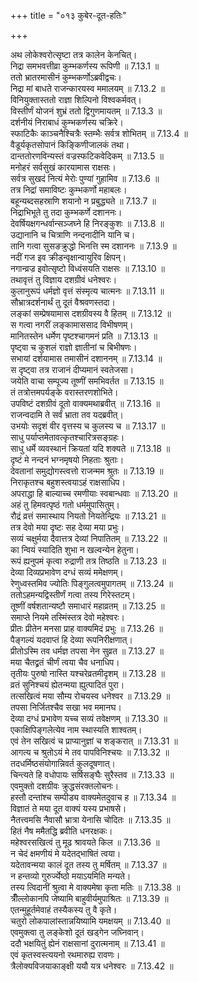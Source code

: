 +++
title = "०१३ कुबेर-दूत-हतिः"

+++


  
अथ लोकेश्वरोत्सृष्टा तत्र कालेन केनचित्।  
निद्रा समभवत्तीव्रा कुम्भकर्णस्य रूपिणी ॥ 7.13.1 ॥   
ततो भ्रातरमासीनं कुम्भकर्णोऽब्रवीद्वचः।  
निद्रा मां बाधते राजन्कारयस्व ममालयम् ॥ 7.13.2 ॥   
विनियुक्तास्ततो राज्ञा शिल्पिनो विश्वकर्मवत्।  
विस्तीर्णं योजनं शुभ्रं ततो द्विगुणमायतम् ॥ 7.13.3 ॥   
दर्शनीयं निराबाधं कुम्भकर्णस्य चक्रिरे।  
स्फाटिकैः काञ्चनैश्चित्रैः स्तम्भैः सर्वत्र शोभितम् ॥ 7.13.4 ॥   
वैडूर्यकृतसोपानं किङ्किणीजालकं तथा।  
दान्ततोरणविन्यस्तं वज्रस्फटिकवेदिकम् ॥ 7.13.5 ॥   
मनोहरं सर्वसुखं कारयामास राक्षसः।  
सर्वत्र सुखदं नित्यं मेरोः पुण्यां गुहामिव ॥ 7.13.6 ॥   
तत्र निद्रां समाविष्टः कुम्भकर्णो महाबलः।  
बहून्यब्दसहस्राणि शयानो न प्रबुद्ध्यते ॥ 7.13.7 ॥   
निद्राभिभूते तु तदा कुम्भकर्णे दशाननः।  
देवर्षियक्षगन्धर्वान्सञ्जघ्ने हि निरङ्कुशः ॥ 7.13.8 ॥   
उद्यानानि च चित्राणि नन्दनादीनि यानि च।  
तानि गत्वा सुसङक्रुद्धो भिनत्ति स्म दशाननः ॥ 7.13.9 ॥   
नदीं गज इव क्रीडन्वृक्षान्वायुरिव क्षिपन्।  
नगान्व्रज्र इवोत्सृष्टो विध्वंसयति राक्षसः ॥ 7.13.10 ॥   
तथावृत्तं तु विज्ञाय दशग्रीवं धनेश्वरः।  
कुलानुरूपं धर्मज्ञो वृत्तं संस्मृत्य चात्मनः ॥ 7.13.11 ॥   
सौभ्रात्रदर्शनार्थं तु दूतं वैश्रवणस्तदा।  
लङ्कां सम्प्रेषयामास दशग्रीवस्य वै हितम् ॥ 7.13.12 ॥   
स गत्वा नगरीं लङ्कामाससाद विभीषणम्।  
मानितस्तेन धर्मेण पृष्टश्चागमनं प्रति ॥ 7.13.13 ॥   
पृष्ट्वा च कुशलं राज्ञो ज्ञातीनां च बिभीषणः।  
सभायां दर्शयामास तमासीनं दशाननम् ॥ 7.13.14 ॥   
स दृष्ट्वा तत्र राजानं दीप्यमानं स्वतेजसा।  
जयेति वाचा सम्पूज्य तूष्णीं समभिवर्तत ॥ 7.13.15 ॥   
तं तत्रोत्तमपर्यङ्के वरास्तरणशोभिते।  
उपविष्टं दशग्रीवं दूतो वाक्यमथाब्रवीत् ॥ 7.13.16 ॥   
राजन्वदामि ते सर्वं भ्राता तव यदब्रवीत्।  
उभयोः सदृशं वीर वृत्तस्य च कुलस्य च ॥ 7.13.17 ॥   
साधु पर्याप्तमेतावत्कृतश्चारित्रसङ्ग्रहः।  
साधु धर्मे व्यवस्थानं क्रियतां यदि शक्यते ॥ 7.13.18 ॥   
दृष्टं मे नन्दनं भग्नमृषयो निहताः श्रुताः।  
देवतानां समुद्योगस्त्वत्तो राजन्मम श्रुतः ॥ 7.13.19 ॥   
निराकृतश्च बहुशस्त्वयाऽहं राक्षसाधिप।  
अपराद्धा हि बाल्याच्च रमणीयाः स्वबान्धवाः ॥ 7.13.20 ॥   
अहं तु हिमवत्पृष्ठं गतो धर्ममुपासितुम्।  
रौद्रं व्रत्तं समास्थाय नियतो नियतेन्द्रियः ॥ 7.13.21 ॥   
तत्र देवो मया दृष्टः सह देव्या मया प्रभुः।  
सव्यं चक्षुर्मया दैवात्तत्र देव्यां निपातितम् ॥ 7.13.22 ॥   
का न्वियं स्यादिति शुभा न खल्वन्येन हेतुना।  
रूपं ह्यनुपमं कृत्वा रुद्राणी तत्र तिष्ठति ॥ 7.13.23 ॥   
देव्या दिव्यप्रभावेण दग्धं सव्यं ममेक्षणम्।  
रेणुध्वस्तमिव ज्योतिः पिङ्गुलत्वमुपागतम् ॥ 7.13.24 ॥   
ततोऽहमन्यद्विस्तीर्णं गत्वा तस्य गिरेस्तटम्।  
तूष्णीं वर्षशतान्यष्टौ समाधारं महाव्रतम् ॥ 7.13.25 ॥   
समाप्ते नियमे तस्मिंस्तत्र देवो महेश्वरः।  
प्रीतः प्रीतेन मनसा प्राह वाक्यमिदं प्रभुः ॥ 7.13.26 ॥   
पैङ्गल्यं यदवाप्तं हि देव्या रूपनिरीक्षणात्।  
प्रीतोऽस्मि तव धर्मज्ञ तपसा नेन सुव्रत ॥ 7.13.27 ॥   
मया चैतद्व्रतं चीर्णं त्वया चैव धनाधिप।  
तृतीयः पुरुषो नास्ति यश्चरेव्रतमीदृशम् ॥ 7.13.28 ॥   
व्रतं सुनिश्चयं ह्येतन्मया ह्युत्पादितं पुरा।  
तत्सखित्वं मया सौम्य रोचयस्व धनेश्वर ॥ 7.13.29 ॥   
तपसा निर्जितश्चैव सखा भव ममानघ।  
देव्या दग्धं प्रभावेण यच्च सव्यं तवेक्षणम् ॥ 7.13.30 ॥   
एकाक्षिपिङ्गलेत्येव नाम स्थास्यति शाश्वतम्।  
एवं तेन सखित्वं च प्राप्यानुज्ञां च शङ्करात् ॥ 7.13.31 ॥   
आगत्य च श्रुतोऽयं मे तव पापविनिश्चयः ॥ 7.13.32 ॥   
तदधर्मिष्ठसंयोगान्निवर्त कुलदूषणात्।  
चिन्त्यते हि वधोपायः सर्षिसङ्घैः सुरैस्तव ॥ 7.13.33 ॥   
एवमुक्तो दशग्रीवः क्रुद्धसंरक्तलोचनः।  
हस्तौ दन्तांश्च सम्पीड्य वाक्यमेतदुवाच ह ॥ 7.13.34 ॥   
विज्ञातं ते मया दूत वाक्यं यस्य प्रभाषसे।  
नैतत्त्वमसि नैवासौ भ्रात्रा येनासि चोदितः ॥ 7.13.35 ॥   
हितं नैष ममैतद्धि ब्रवीति धनरक्षकः।  
महेश्वरसखित्वं तु मूढ श्रावयते किल ॥ 7.13.36 ॥   
न चेदं क्षमणीयं मे यदेतद्भाषितं त्वया।  
यदेतावन्मया कालं दूत तस्य तु मर्षितम् ॥ 7.13.37 ॥   
न हन्तव्यो गुरुर्ज्येष्ठो मयाऽयमिति मन्यते।  
तस्य त्विदानीं श्रुत्वा मे वाक्यमेषा कृता मतिः ॥ 7.13.38 ॥   
त्रीँल्लोकानपि जेष्यामि बाहुवीर्यमुपाश्रितः ॥ 7.13.39 ॥   
एतन्मुहूर्तमेवाहं तस्यैकस्य तु वै कृते।  
चतुरो लोकपालांस्तान्नयिष्यामि यमक्षयम् ॥ 7.13.40 ॥   
एवमुक्त्वा तु लङ्केशो दूतं खड्गेन जघ्निवान्।  
ददौ भक्षयितुं ह्येनं राक्षसानां दुरात्मनाम् ॥ 7.13.41 ॥   
एवं कृतस्वस्त्ययनो रथमारुह्य रावणः।  
त्रैलोक्यविजयाकाङ्क्षी ययौ यत्र धनेश्वरः ॥ 7.13.42 ॥   
